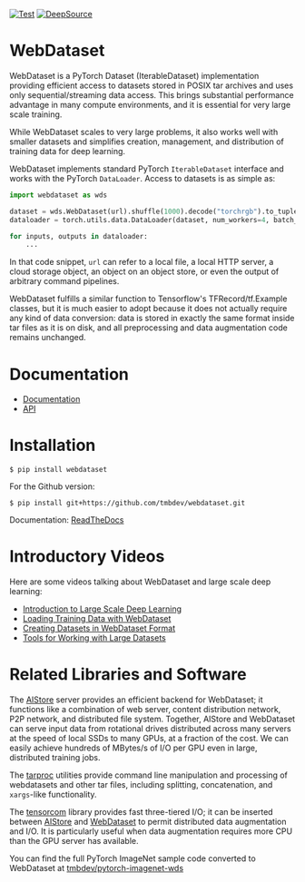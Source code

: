 [![Test](https://github.com/tmbdev/webdataset/workflows/Test/badge.svg)](https://github.com/tmbdev/webdataset/actions?query=workflow%3ATest)
[![DeepSource](https://static.deepsource.io/deepsource-badge-light-mini.svg)](https://deepsource.io/gh/tmbdev/webdataset/?ref=repository-badge)

# WebDataset

WebDataset is a PyTorch Dataset (IterableDataset) implementation providing
efficient access to datasets stored in POSIX tar archives and uses only sequential/streaming
data access. This brings substantial performance advantage in many compute environments, and it
is essential for very large scale training.

While WebDataset scales to very large problems, it also works well with smaller datasets and simplifies
creation, management, and distribution of training data for deep learning.

WebDataset implements standard PyTorch `IterableDataset` interface and works with the PyTorch `DataLoader`.
Access to datasets is as simple as:

```Python
import webdataset as wds

dataset = wds.WebDataset(url).shuffle(1000).decode("torchrgb").to_tuple("jpg;png", "json")
dataloader = torch.utils.data.DataLoader(dataset, num_workers=4, batch_size=16)

for inputs, outputs in dataloader:
    ...
```

In that code snippet, `url` can refer to a local file, a local HTTP server, a cloud storage object, an object
on an object store, or even the output of arbitrary command pipelines.

WebDataset fulfills a similar function to Tensorflow's TFRecord/tf.Example
classes, but it is much easier to adopt because it does not actually
require any kind of data conversion: data is stored in exactly the same
format inside tar files as it is on disk, and all preprocessing and data
augmentation code remains unchanged.

# Documentation

- [Documentation](https://webdataset.github.io/webdataset)
- [API](https://webdataset.github.io/webdataset/api)


# Installation

    $ pip install webdataset

For the Github version:

    $ pip install git+https://github.com/tmbdev/webdataset.git

Documentation: [ReadTheDocs](http://webdataset.readthedocs.io)

# Introductory Videos

Here are some videos talking about WebDataset and large scale deep learning:

- [Introduction to Large Scale Deep Learning](https://www.youtube.com/watch?v=kNuA2wflygM)
- [Loading Training Data with WebDataset](https://www.youtube.com/watch?v=mTv_ePYeBhs)
- [Creating Datasets in WebDataset Format](https://www.youtube.com/watch?v=v_PacO-3OGQ)
- [Tools for Working with Large Datasets](https://www.youtube.com/watch?v=kIv8zDpRUec)

# Related Libraries and Software

The [AIStore](http://github.com/NVIDIA/aistore) server provides an efficient backend for WebDataset; it functions like a combination of web server, content distribution network, P2P network, and distributed file system. Together, AIStore and WebDataset can serve input data from rotational drives distributed across many servers at the speed of local SSDs to many GPUs, at a fraction of the cost. We can easily achieve hundreds of MBytes/s of I/O per GPU even in large, distributed training jobs.

The [tarproc](http://github.com/tmbdev/tarproc) utilities provide command line manipulation and processing of webdatasets and other tar files, including splitting, concatenation, and `xargs`-like functionality.

The [tensorcom](http://github.com/tmbdev/tensorcom/) library provides fast three-tiered I/O; it can be inserted between [AIStore](http://github.com/NVIDIA/aistore) and [WebDataset](http://github.com/tmbdev/webdataset) to permit distributed data augmentation and I/O. It is particularly useful when data augmentation requires more CPU than the GPU server has available.

You can find the full PyTorch ImageNet sample code converted to WebDataset at [tmbdev/pytorch-imagenet-wds](http://github.com/tmbdev/pytorch-imagenet-wds)
